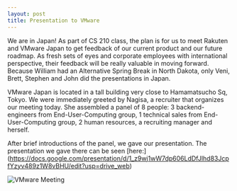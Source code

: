 ```yaml
---
layout: post
title: Presentation to VMware
---
```



We are in Japan! As part of CS 210 class, the plan is for us to meet Rakuten and VMware Japan to get feedback of our current product and our future roadmap. As fresh sets of eyes and corporate employees with international perspective, their feedback will be really valuable in moving forward. Because William had an Alternative Spring Break in North Dakota, only Veni, Brett, Stephen and John did the presentations in Japan.

VMware Japan is located in a tall building very close to Hamamatsucho Sq, Tokyo. We were immediately greeted by Nagisa, a recruiter that organizes our meeting today. She assembled a panel of 8 people: 3 backend-engineers from End-User-Computing group, 1 technical sales from End-User-Computing group, 2 human resources, a recruiting manager and herself.

After brief introductions of the panel, we gave our presentation. The presentation we gave there can be seen [here:] (https://docs.google.com/presentation/d/1_z9wj1wW7dp606LdDfJlhd83JcpfYzyv489z1W8vBHU/edit?usp=drive_web)

![VMware Meeting](/assets/vmware.jpg)

